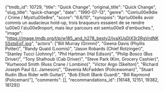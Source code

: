 {"tmdb_id": 10729, "title": "Quick Change", "original_title": "Quick Change", "slug_title": "quick-change", "date": "1990-07-13", "genre": "Com\u00e9die / Crime / Myst\u00e8re", "score": "6.6/10", "synopsis": "Apr\u00e8s avoir commis un audacieux hold-up, trois braqueurs essaient de se rendre \u00e0 l'a\u00e9roport, mais leur parcours est sem\u00e9 d'embuches.", "image": "https://image.tmdb.org/t/p/w185_and_h278_bestv2/jvaXUsDiX3r2RgVrdNK5SstsEqT.jpg", "actors": ["Bill Murray (Grimm)", "Geena Davis (Phyllis Potter)", "Randy Quaid (Loomis)", "Jason Robards (Chief Rotzinger)", "Stanley Tucci (Johnny)", "Phil Hartman (Hal Edison)", "Philip Bosco (Bus Driver)", "Tony Shalhoub (Cab Driver)", "Steve Park (Kim, Grocery Cashier)", "Kurtwood Smith (Russ Crane / Lombino)", "Victor Argo (Skelton)", "Richard Joseph Paul (Lt. Jameson)", "Davenia McFadden (Policewoman)", "Stuart Rudin (Bus Rider with Guitar)", "Bob Elliott (Bank Guard)", "Bill Raymond (Policeman)"], "comments": [], "recommandations_id": [16148, 12151, 19382, 18129]}